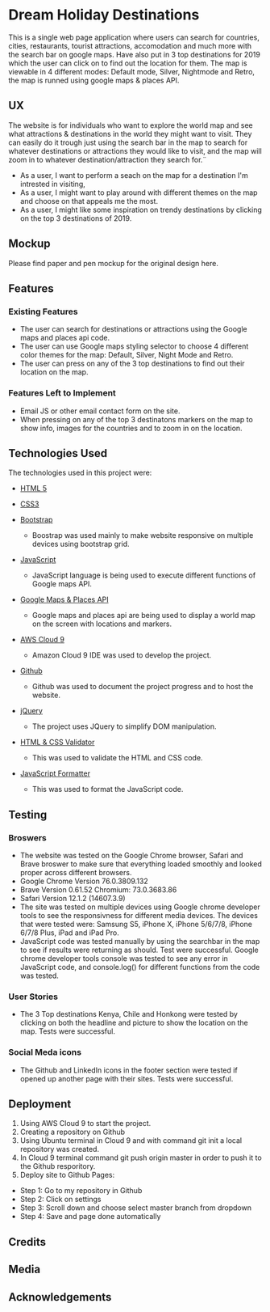 # Dream Holiday Destinations

This is a single web page application where users can search for countries, cities, restaurants, tourist attractions, accomodation and much more with the search bar on google maps. Have also put in 3 top destinations for 2019 which the user can click on to find out the location for them. The map is viewable in 4 different modes: Default mode, Silver, Nightmode and Retro, the map is runned using google maps & places API.   

## UX

The website is for individuals who want to explore the world map and see what attractions & destinations in the world they might want to visit. They can easily do it trough just using the search bar in the map to search for whatever destinations or attractions they would like to visit, and the map will zoom in to whatever destination/attraction they search for.¨

* As a user, I want to perform a seach on the map for a destination I'm intrested in visiting,
* As a user, I might want to play around with different themes on the map and choose on that appeals me the most.
* As a user, I might like some inspiration on trendy destinations by clicking on the top 3 destinations of 2019.

## Mockup

Please find paper and pen mockup for the original design here.

## Features

### Existing Features

* The user can search for destinations or attractions using the Google maps and places api code.
* The user can use Google maps styling selector to choose 4 different color themes for the map: Default, Silver, Night Mode and Retro.
* The user can press on any of the 3 top destinations to find out their location on the map.

### Features Left to Implement

* Email JS or other email contact form on the site.
* When pressing on any of the top 3 destinatons markers on the map to show info, images for the countries and to zoom in on the location.


## Technologies Used

The technologies used in this project were:

* [HTML 5](https://developer.mozilla.org/en-US/docs/Web/Guide/HTML/HTML5)

* [CSS3](https://developer.mozilla.org/en-US/docs/Archive/CSS3)

* [Bootstrap](https://getbootstrap.com/)
  * Boostrap was used mainly to make website responsive on multiple devices using bootstrap grid.

* [JavaScript](https://developer.mozilla.org/en-US/docs/Web/JavaScript)
  * JavaScript language is being used to execute different functions of Google maps API.

* [Google Maps & Places API](https://cloud.google.com/maps-platform/)
  * Google maps and places api are being used to display a world map on the screen with locations and markers.

* [AWS Cloud 9](https://aws.amazon.com/education/awseducate/)
  * Amazon Cloud 9 IDE was used to develop the project.

* [Github](https://github.com/)
  * Github was used to document the project progress and to host the website.

* [jQuery](https://jquery.com/)
  * The project uses JQuery to simplify DOM manipulation.

* [HTML & CSS Validator](https://validator.w3.org/)
  * This was used to validate the HTML and CSS code.

* [JavaScript Formatter](https://beautifier.io/)
  * This was used to format the JavaScript code.

## Testing

### Broswers

* The website was tested on the Google Chrome browser, Safari and Brave broswer to make sure that everything loaded smoothly and looked proper across different browsers.
* Google Chrome Version 76.0.3809.132
* Brave Version 0.61.52 Chromium: 73.0.3683.86
* Safari Version 12.1.2 (14607.3.9)
* The site was tested on multiple devices using Google chrome developer tools to see the responsivness for different media devices. The devices that were tested were: Samsung S5, iPhone X, iPhone 5/6/7/8, iPhone 6/7/8 Plus, iPad and iPad Pro.
* JavaScript code was tested manually by using the searchbar in the map to see if results were returning as should. Test were successful. Google chrome developer tools console was tested to see any error in JavaScript code, and console.log() for different functions from the code was tested.

### User Stories

* The 3 Top destinations Kenya, Chile and Honkong were tested by clicking on both the headline and picture to show the location on the map. Tests were successful.

### Social Meda icons

* The Github and LinkedIn icons in the footer section were tested if opened up another page with their sites. Tests were successful.


## Deployment

1. Using AWS Cloud 9 to start the project. 
2. Creating a repository on Github
3. Using Ubuntu terminal in Cloud 9 and with command git init a local repository was created.
4. In Cloud 9 terminal command git push origin master in order to push it to the Github resporitory.
5. Deploy site to Github Pages:
  * Step 1: Go to my repository in Github
  * Step 2: Click on settings
  * Step 3: Scroll down and choose select master branch from dropdown
  * Step 4: Save and page done automatically 

## Credits

## Media

## Acknowledgements
